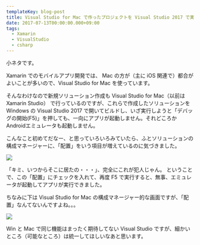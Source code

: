 ```yaml
---
templateKey: blog-post
title: Visual Studio for Mac で作ったプロジェクトを Visual Studio 2017 で実行する時気をつけること
date: 2017-07-13T00:00:00.000+09:00
tags:
  - Xamarin
  - VisualStudio
  - csharp
---
```

小ネタです。
<!--more-->

Xamarin でのモバイルアプリ開発では、 Mac の方が（主に iOS 関連で）都合がよいことが多いので、Visual Studio for Mac を使っています。

そんなわけなので新規ソリューション作成も Visual Studio for Mac（以前は Xamarin Studio） で行っているのですが、これらで作成したソリューションを Windows の Visual Studio 2017 で開いてビルドし、いざ実行しようと「デバッグの開始(F5)」を押しても、一向にアプリが起動しません。それどころかAndroidエミュレータも起動しません。

こんなこと初めてだなー、と思っていろいろみていたら、ふとソリューションの構成マネージャーに、「配置」をいう項目が増えているのに気づきました。

![](/img/posts/solution_created_vs4mac_does_not_running_on_vs2017_01.png)

「キミ、いつからそこに居たの・・・」、完全にこれが犯人じゃん。
ということで、この「配置」にチェックを入れて、再度 F5 で実行すると、無事、エミュレータが起動してアプリが実行できました。

ちなみに下は Visual Studio for Mac の構成マネージャー的な画面ですが、「配置」なんてないんですよね。。。

![](/img/posts/solution_created_vs4mac_does_not_running_on_vs2017_02.png)

Win と Mac で同じ機能はまったく期待してない Visual Studio ですが、細かいところ（可能なところ）は統一してほしいなあと思います。
